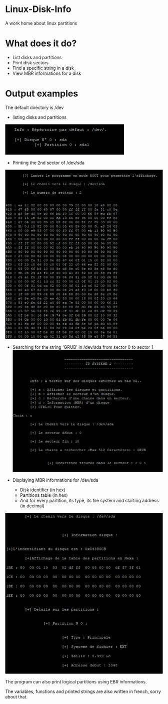 # Linux-Disk-Info
A work home about linux partitions 

# What does it do?
* List disks and partitions
* Print disk sectors 
* Find a specific string in a disk
* View MBR informations for a disk

# Output examples 
The default directory is /dev

* listing disks and partitions

![alt text](https://github.com/AghilesAzzoug/Linux-Disk-Info/blob/master/screens/listing_partitions.PNG)

* Printing the 2nd sector of /dev/sda

![alt text](https://github.com/AghilesAzzoug/Linux-Disk-Info/blob/master/screens/sector2_sda.png)

* Searching for the string 'GRUB' in /dev/sda from sector 0 to sector 1
![alt text](https://github.com/AghilesAzzoug/Linux-Disk-Info/blob/master/screens/GRUB_sector_0_search.PNG)

* Displaying MBR informations for /dev/sda
  * Disk identifier (in hex)
  * Partitions table (in hex)
  * And for every partition, its type, its file system and starting address (in decimal)

![alt text](https://github.com/AghilesAzzoug/Linux-Disk-Info/blob/master/screens/MBR_dev_sda.png)

The program can also print logical partitions using EBR informations.

The variables, functions and printed strings are also written in french, sorry about that.
